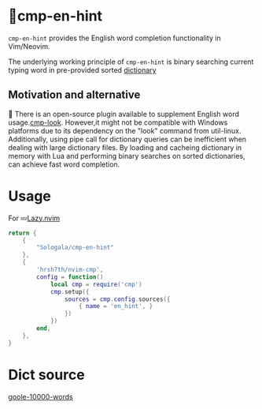 # 🏃cmp-en-hint

`cmp-en-hint` provides the English word completion functionality in Vim/Neovim.

The underlying working principle of `cmp-en-hint` is binary searching current typing word in pre-provided sorted [dictionary](./lua/cmp_en_hint/google-10000-english-usa.txt)

## Motivation and alternative
👏 There is an open-source plugin available to supplement English word usage.[cmp-look](https://github.com/octaltree/cmp-look).
However,it might not be compatible with Windows platforms due to its dependency on the "look" command from util-linux.
Additionally, using pipe call for dictionary queries can be inefficient when dealing with large dictionary files.
By loading and cacheing dictionary in memory with Lua and performing binary searches on sorted dictionaries, can achieve fast word completion.

# Usage

For 💤[Lazy.nvim](https://github.com/folke/lazy.nvim)

```lua
return {
    {
        "Sologala/cmp-en-hint"
    },
    {
        'hrsh7th/nvim-cmp',
        config = function()
            local cmp = require('cmp')
            cmp.setup({
                sources = cmp.config.sources({
                    { name = 'en_hint', }
                })
            })
        end,
    },
}
```

# Dict source
[goole-10000-words](https://github.com/first20hours/google-10000-english/blob/master/google-10000-english-usa.txt)

